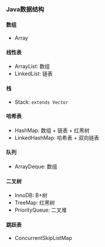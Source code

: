 ### Java数据结构

#### 数组

* Array

#### 线性表

* ArrayList: 数组
* LinkedList: 链表

#### 栈

* Stack: `extends Vector`

#### 哈希表

* HashMap: 数组 + 链表 + 红黑树
* LinkedHashMap: 哈希表 + 双向链表

#### 队列

* ArrayDeque: 数组

#### 二叉树

* InnoDB: B+树
* TreeMap: 红黑树
* PriorityQueue: 二叉堆

#### 跳跃表

* ConcurrentSkipListMap

